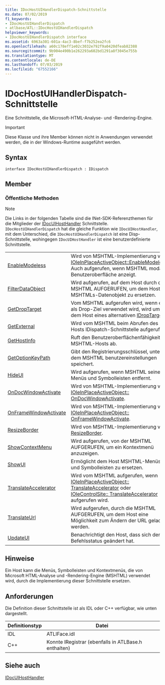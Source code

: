 ```yaml
---
title: IDocHostUIHandlerDispatch-Schnittstelle
ms.date: 07/02/2019
f1_keywords:
- IDocHostUIHandlerDispatch
- atlbase/ATL::IDocHostUIHandlerDispatch
helpviewer_keywords:
- IDocHostUIHandlerDispatch interface
ms.assetid: 6963a301-601a-4ac3-8bef-f7b252ea2fc6
ms.openlocfilehash: a60c178eff1e02c3032e792f9a0420dfeab82388
ms.sourcegitcommit: 9b904e490b1e262293a602bd1291a8f3045e755b
ms.translationtype: MT
ms.contentlocale: de-DE
ms.lasthandoff: 07/03/2019
ms.locfileid: "67552166"
---
```

# <a name="idochostuihandlerdispatch-interface"></a>IDocHostUIHandlerDispatch-Schnittstelle

Eine Schnittstelle, die Microsoft-HTML-Analyse- und -Rendering-Engine.

> [!IMPORTANT]
>  Diese Klasse und ihre Member können nicht in Anwendungen verwendet werden, die in der Windows-Runtime ausgeführt werden.

## <a name="syntax"></a>Syntax

```
interface IDocHostUIHandlerDispatch : IDispatch
```

## <a name="members"></a>Member

### <a name="public-methods"></a>Öffentliche Methoden

> [!NOTE]
>  Die Links in der folgenden Tabelle sind die INet-SDK-Referenzthemen für die Mitglieder der [IDocUIHostHandler](/previous-versions/windows/internet-explorer/ie-developer/platform-apis/aa753260\(v=vs.85\)) Schnittstelle. `IDocHostUIHandlerDispatch` hat die gleiche Funktion wie `IDocUIHostHandler`, mit dem Unterschied, die `IDocHostUIHandlerDispatch` ist eine Disp-Schnittstelle, wohingegen `IDocUIHostHandler` ist eine benutzerdefinierte Schnittstelle.

|||
|-|-|
|[EnableModeless](/previous-versions/windows/internet-explorer/ie-developer/platform-apis/aa753253\(v=vs.85\))|Wird von MSHTML-Implementierung von [IOleInPlaceActiveObject::EnableModeless](/windows/desktop/api/oleidl/nf-oleidl-ioleinplaceactiveobject-enablemodeless). Auch aufgerufen, wenn MSHTML modale Benutzeroberfläche anzeigt.|
|[FilterDataObject](/previous-versions/windows/internet-explorer/ie-developer/platform-apis/aa753254\(v=vs.85\))|Wird aufgerufen, auf dem Host durch die MSHTML AUFGERUFEN, um dem Host MSHTMLs-Datenobjekt zu ersetzen.|
|[GetDropTarget](/previous-versions/windows/internet-explorer/ie-developer/platform-apis/aa753255\(v=vs.85\))|Vom MSHTML aufgerufen wird, wenn es als Drop-Ziel verwendet wird, wird um dem Host eines alternativen [IDropTarget](/windows/desktop/api/oleidl/nn-oleidl-idroptarget).|
|[GetExternal](/previous-versions/windows/internet-explorer/ie-developer/platform-apis/aa753256\(v=vs.85\))|Wird vom MSHTML beim Abrufen des Hosts IDispatch-Schnittstelle aufgerufen.|
|[GetHostInfo](/previous-versions/windows/internet-explorer/ie-developer/platform-apis/aa753257\(v=vs.85\))|Ruft den Benutzeroberflächenfähigkeiten MSHTML-Hosts ab.|
|[GetOptionKeyPath](/previous-versions/windows/internet-explorer/ie-developer/platform-apis/aa753258\(v=vs.85\))|Gibt den Registrierungsschlüssel, unter dem MSHTML benutzereinstellungen speichert.|
|[HideUI](/previous-versions/windows/internet-explorer/ie-developer/platform-apis/aa753259\(v=vs.85\))|Wird aufgerufen, wenn MSHTML seine Menüs und Symbolleisten entfernt.|
|[OnDocWindowActivate](/previous-versions/windows/internet-explorer/ie-developer/platform-apis/aa753261\(v=vs.85\))|Wird von MSHTML-Implementierung von [IOleInPlaceActiveObject:: OnDocWindowActivate](/windows/desktop/api/oleidl/nf-oleidl-ioleinplaceactiveobject-ondocwindowactivate).|
|[OnFrameWindowActivate](/previous-versions/windows/internet-explorer/ie-developer/platform-apis/aa753262\(v=vs.85\))|Wird von MSHTML-Implementierung von [IOleInPlaceActiveObject:: OnFrameWindowActivate](/windows/desktop/api/oleidl/nf-oleidl-ioleinplaceactiveobject-onframewindowactivate).|
|[ResizeBorder](/previous-versions/windows/internet-explorer/ie-developer/platform-apis/aa753263\(v=vs.85\))|Wird von MSHTML-Implementierung von [ResizeBorder](/windows/desktop/api/oleidl/nf-oleidl-ioleinplaceactiveobject-resizeborder).|
|[ShowContextMenu](/previous-versions/windows/internet-explorer/ie-developer/platform-apis/aa753264\(v=vs.85\))|Wird aufgerufen, von der MSHTML AUFGERUFEN, um ein Kontextmenü anzuzeigen.|
|[ShowUI](/previous-versions/windows/internet-explorer/ie-developer/platform-apis/aa753265\(v=vs.85\))|Ermöglicht dem Host MSHTML-Menüs und Symbolleisten zu ersetzen.|
|[TranslateAccelerator](/previous-versions/windows/internet-explorer/ie-developer/platform-apis/aa753266\(v=vs.85\))|Wird vom MSHTML aufgerufen, wenn [IOleInPlaceActiveObject:: TranslateAccelerator](/windows/desktop/api/oleidl/nf-oleidl-ioleinplaceactiveobject-translateaccelerator) oder [IOleControlSite:: TranslateAccelerator](/windows/desktop/api/ocidl/nf-ocidl-iolecontrolsite-translateaccelerator) aufgerufen wird.|
|[TranslateUrl](/previous-versions/windows/internet-explorer/ie-developer/platform-apis/aa753267\(v=vs.85\))|Wird aufgerufen, durch die MSHTML AUFGERUFEN, um dem Host eine Möglichkeit zum Ändern der URL geladen werden.|
|[UpdateUI](/previous-versions/windows/internet-explorer/ie-developer/platform-apis/aa753268\(v=vs.85\))|Benachrichtigt den Host, dass sich der Befehlsstatus geändert hat.|

## <a name="remarks"></a>Hinweise

Ein Host kann die Menüs, Symbolleisten und Kontextmenüs, die von Microsoft HTML-Analyse und -Rendering-Engine (MSHTML) verwendet wird, durch die Implementierung dieser Schnittstelle ersetzen.

## <a name="requirements"></a>Anforderungen

Die Definition dieser Schnittstelle ist als IDL oder C++ verfügbar, wie unten dargestellt.

|Definitionstyp|Datei|
|---------------------|----------|
|IDL|ATLIFace.idl|
|C++|Konnte IRegistrar (ebenfalls in ATLBase.h enthalten)|

## <a name="see-also"></a>Siehe auch

[IDocUIHostHandler](/previous-versions/windows/internet-explorer/ie-developer/platform-apis/aa753260\(v=vs.85\))
